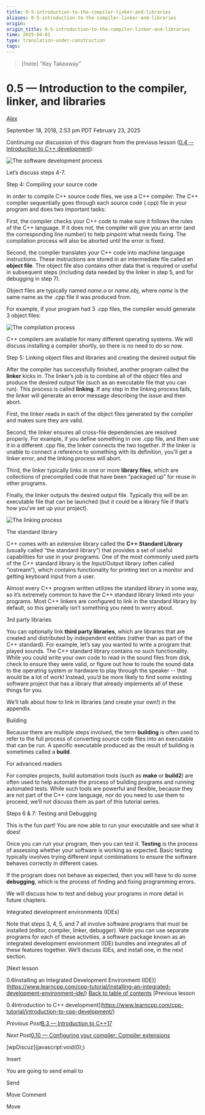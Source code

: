 ```yaml
---
title: 0-5-introduction-to-the-compiler-linker-and-libraries
aliases: 0-5-introduction-to-the-compiler-linker-and-libraries
origin: 
origin_title: 0-5-introduction-to-the-compiler-linker-and-libraries
time: 2025-04-01 
type: translation-under-construction
tags:
---
```


> [!note] "Key Takeaway"

# 0.5 — Introduction to the compiler, linker, and libraries

[*Alex*](https://www.learncpp.com/author/Alex/ "View all posts by Alex")

September 18, 2018, 2:53 pm PDT
February 23, 2025

Continuing our discussion of this diagram from the previous lesson ([0.4 -- Introduction to C++ development](https://www.learncpp.com/cpp-tutorial/introduction-to-cpp-development/)):

![The software development process](https://www.learncpp.com/images/CppTutorial/Chapter0/Development-min.png)

Let’s discuss steps 4-7.

Step 4: Compiling your source code

In order to compile C++ source code files, we use a C++ compiler. The C++ compiler sequentially goes through each source code (.cpp) file in your program and does two important tasks:

First, the compiler checks your C++ code to make sure it follows the rules of the C++ language. If it does not, the compiler will give you an error (and the corresponding line number) to help pinpoint what needs fixing. The compilation process will also be aborted until the error is fixed.

Second, the compiler translates your C++ code into machine language instructions. These instructions are stored in an intermediate file called an **object file**. The object file also contains other data that is required or useful in subsequent steps (including data needed by the linker in step 5, and for debugging in step 7).

Object files are typically named *name.o* or *name.obj*, where *name* is the same name as the .cpp file it was produced from.

For example, if your program had 3 .cpp files, the compiler would generate 3 object files:

![The compilation process](https://www.learncpp.com/images/CppTutorial/Chapter0/CompileSource-min.png)

C++ compilers are available for many different operating systems. We will discuss installing a compiler shortly, so there is no need to do so now.

Step 5: Linking object files and libraries and creating the desired output file

After the compiler has successfully finished, another program called the **linker** kicks in. The linker’s job is to combine all of the object files and produce the desired output file (such as an executable file that you can run). This process is called **linking**. If any step in the linking process fails, the linker will generate an error message describing the issue and then abort.

First, the linker reads in each of the object files generated by the compiler and makes sure they are valid.

Second, the linker ensures all cross-file dependencies are resolved properly. For example, if you define something in one .cpp file, and then use it in a different .cpp file, the linker connects the two together. If the linker is unable to connect a reference to something with its definition, you’ll get a linker error, and the linking process will abort.

Third, the linker typically links in one or more **library files**, which are collections of precompiled code that have been “packaged up” for reuse in other programs.

Finally, the linker outputs the desired output file. Typically this will be an executable file that can be launched (but it could be a library file if that’s how you’ve set up your project).

![The linking process](https://www.learncpp.com/images/CppTutorial/Chapter0/LinkingObjects-min.png)

The standard library

C++ comes with an extensive library called the **C++ Standard Library** (usually called “the standard library”) that provides a set of useful capabilities for use in your programs. One of the most commonly used parts of the C++ standard library is the Input/Output library (often called “iostream”), which contains functionality for printing text on a monitor and getting keyboard input from a user.

Almost every C++ program written utilizes the standard library in some way, so it’s extremely common to have the C++ standard library linked into your programs. Most C++ linkers are configured to link in the standard library by default, so this generally isn’t something you need to worry about.

3rd party libraries

You can optionally link **third party libraries**, which are libraries that are created and distributed by independent entities (rather than as part of the C++ standard). For example, let’s say you wanted to write a program that played sounds. The C++ standard library contains no such functionality. While you could write your own code to read in the sound files from disk, check to ensure they were valid, or figure out how to route the sound data to the operating system or hardware to play through the speaker -- that would be a lot of work! Instead, you’d be more likely to find some existing software project that has a library that already implements all of these things for you.

We’ll talk about how to link in libraries (and create your own!) in the appendix.

Building

Because there are multiple steps involved, the term **building** is often used to refer to the full process of converting source code files into an executable that can be run. A specific executable produced as the result of building is sometimes called a **build**.

For advanced readers

For complex projects, build automation tools (such as **make** or **build2**) are often used to help automate the process of building programs and running automated tests. While such tools are powerful and flexible, because they are not part of the C++ core language, nor do you need to use them to proceed, we’ll not discuss them as part of this tutorial series.

Steps 6 & 7: Testing and Debugging

This is the fun part! You are now able to run your executable and see what it does!

Once you can run your program, then you can test it. **Testing** is the process of assessing whether your software is working as expected. Basic testing typically involves trying different input combinations to ensure the software behaves correctly in different cases.

If the program does not behave as expected, then you will have to do some **debugging**, which is the process of finding and fixing programming errors.

We will discuss how to test and debug your programs in more detail in future chapters.

Integrated development environments (IDEs)

Note that steps 3, 4, 5, and 7 all involve software programs that must be installed (editor, compiler, linker, debugger). While you can use separate programs for each of these activities, a software package known as an integrated development environment (IDE) bundles and integrates all of these features together. We’ll discuss IDEs, and install one, in the next section.

\[Next lesson

0.6Installing an Integrated Development Environment (IDE)\](https://www.learncpp.com/cpp-tutorial/installing-an-integrated-development-environment-ide/)
[Back to table of contents](/)
\[Previous lesson

0.4Introduction to C++ development\](https://www.learncpp.com/cpp-tutorial/introduction-to-cpp-development/)

*Previous Post*[B.3 — Introduction to C++17](https://www.learncpp.com/cpp-tutorial/introduction-to-c17/)

*Next Post*[0.10 — Configuring your compiler: Compiler extensions](https://www.learncpp.com/cpp-tutorial/configuring-your-compiler-compiler-extensions/)

\[wpDiscuz\](javascript:void(0);)

Insert

You are going to send email to

Send

Move Comment

Move
